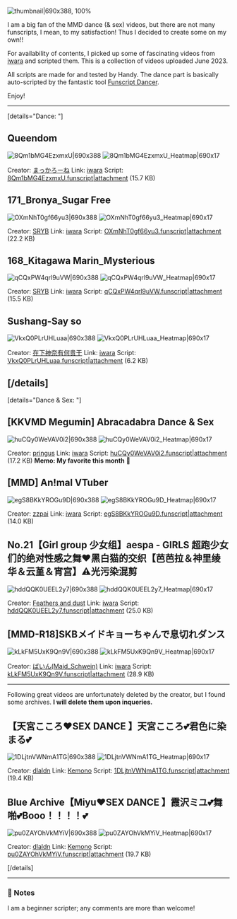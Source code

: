 <!--
Include preview images, GIFs, videos here.
Refer to the below link to make sure videos or GIFs will preview correctly:
https://discuss.eroscripts.com/t/getting-gifs-and-videos-to-preview-embed-correctly-on-eroscripts/3792
⬇️ Put your content below this line ⬇️ -->
![thumbnail|690x388, 100%](upload://4zeqYLcUNQCNNWc6sr1U0H2vJJe.jpeg)

I am a big fan of the MMD dance (& sex) videos, but there are not many funscripts, I mean, to my satisfaction! Thus I decided to create some on my own!!

For availability of contents, I picked up some of fascinating videos from [iwara](https://www.iwara.tv/) and scripted them.
This is a collection of videos uploaded June 2023.

All scripts are made for and tested by Handy.
The dance part is basically auto-scripted by the fantastic tool [Funscript Dancer](https://discuss.eroscripts.com/t/funscriptdancer-generate-funscripts-from-music-beat-pitch-energy-cross-platform/73179).

Enjoy!

---

[details="Dance: "]

Queendom
---
![8Qm1bMG4EzxmxU|690x388](upload://8faKvnstae2IdY7JHF6S4LNCyJu.jpeg)
![8Qm1bMG4EzxmxU_Heatmap|690x17](upload://4xs973jslRx4KpmxiZjlm1sjosK.png)

Creator: [まっかろーね](https://www.iwara.tv/profile/user349042)
Link: [iwara](https://www.iwara.tv/video/8Qm1bMG4EzxmxU)
Script: [8Qm1bMG4EzxmxU.funscript|attachment](upload://6qU4wA3B4igeWVzFF0vvyROiP4N.funscript) (15.7 KB)

171_Bronya_Sugar Free
---
![OXmNhT0gf66yu3|690x388](upload://9IrAKi37rjBui7yWB3btrOSRkVL.jpeg)
![OXmNhT0gf66yu3_Heatmap|690x17](upload://2qV0X2A1tRLOK5QaLl7B4RPtfr1.png)

Creator: [SRYB](https://www.iwara.tv/profile/user223528)
Link: [iwara](https://www.iwara.tv/video/OXmNhT0gf66yu3)
Script: [OXmNhT0gf66yu3.funscript|attachment](upload://aCZcc2KiCUV5VRiZOXhgio1BtHj.funscript) (22.2 KB)

168_Kitagawa Marin_Mysterious
---
![qCQxPW4qrl9uVW|690x388](upload://2tMWYlEg1BocIFOX0lnpgFynqzS.jpeg)
![qCQxPW4qrl9uVW_Heatmap|690x17](upload://tsTbm7EkBCQwAYrLTokKQ9lBzt1.png)

Creator: [SRYB](https://www.iwara.tv/profile/user223528)
Link: [iwara](https://www.iwara.tv/video/qCQxPW4qrl9uVW)
Script: [qCQxPW4qrl9uVW.funscript|attachment](upload://ys5vTDYFpgY6kPjEGMUVv0Nqwd4.funscript) (15.5 KB)

Sushang-Say so
---
![VkxQ0PLrUHLuaa|690x388](upload://at1V1Tj1gya0mgGbOiFEZNSrWBN.jpeg)
![VkxQ0PLrUHLuaa_Heatmap|690x17](upload://oRmKV9TLqZW2ffKEwZ58Io38AZV.png)

Creator: [在下神奈有何贵干](https://www.iwara.tv/profile/user1851714)
Link: [iwara](https://www.iwara.tv/video/VkxQ0PLrUHLuaa)
Script: [VkxQ0PLrUHLuaa.funscript|attachment](upload://iayFLzKI6C0upWXUQQZDxOIFVvI.funscript) (6.2 KB)

[/details]
---
[details="Dance & Sex: "]

[KKVMD Megumin] Abracadabra Dance & Sex
---
![huCQy0WeVAV0i2|690x388](upload://yHCZh1IKsDILqlcAVes6o7aYW38.jpeg)
![huCQy0WeVAV0i2_Heatmap|690x17](upload://fhqUW2z8OyZm450xyJ7lyvReWQs.png)

Creator: [pringus](https://www.iwara.tv/profile/pringus)
Link: [iwara](https://www.iwara.tv/video/huCQy0WeVAV0i2)
Script: [huCQy0WeVAV0i2.funscript|attachment](upload://h8izpbjiz7hJoWp0anjYwrEuPCU.funscript) (17.2 KB)
**Memo: My favorite this month** :slightly_smiling_face:

[MMD] An!mal VTuber
---
![egS8BKkYROGu9D|690x388](upload://mIAhaoZaCiEAj0AFeDeqNlY5C29.jpeg)
![egS8BKkYROGu9D_Heatmap|690x17](upload://f2cczXjzLb7xaMAyszIQ8ckcn5T.png)

Creator: [zzpai](https://www.iwara.tv/profile/zzpai)
Link: [iwara](https://www.iwara.tv/video/egS8BKkYROGu9D)
Script: [egS8BKkYROGu9D.funscript|attachment](upload://zjnXsy4X4Ld5JHirLke1BkR3jzH.funscript) (14.0 KB)

No.21【Girl group 少女组】aespa - GIRLS 超跑少女们的绝对性感之舞❤黑白猫的交织【芭芭拉＆神里绫华＆云堇＆宵宫】⚠️光污染混剪
---
![hddQQK0UEEL2y7|690x388](upload://b7VTVbpzOqV3ZhaI6StoeCe5TRF.jpeg)
![hddQQK0UEEL2y7_Heatmap|690x17](upload://uLQfJ2RBGACcYhYgZ5GIjHI7jbK.png)

Creator: [Feathers and dust](https://www.iwara.tv/profile/domefeather)
Link: [iwara](https://www.iwara.tv/video/hddQQK0UEEL2y7)
Script: [hddQQK0UEEL2y7.funscript|attachment](upload://4IHae1Ds4WrUR1CGzwJlnvUtuyh.funscript) (25.0 KB)

[MMD-R18]SKBメイドキョーちゃんで息切れダンス
---
![kLkFM5UxK9Qn9V|690x388](upload://7q8PtNlt0iIXu3x7x3jMCyw0Wmg.jpeg)
![kLkFM5UxK9Qn9V_Heatmap|690x17](upload://deLzCXc9pizFH3B1qfGB0MhhWUN.png)

Creator: [ばいん(Maid_Schwein)](https://www.iwara.tv/profile/user1640374)
Link: [iwara](https://www.iwara.tv/video/kLkFM5UxK9Qn9V)
Script: [kLkFM5UxK9Qn9V.funscript|attachment](upload://rd328pphLiTlspiQ7UYvLSTRecx.funscript) (28.9 KB)

---

Following great videos are unfortunately deleted by the creator, but I found some archives.
**I will delete them upon inqueries.**

【天宮こころ❤️SEX DANCE 】天宮こころ💕君色に染まる💕
---
![1DLjtnVWNmA1TG|690x388](upload://67jdoVI877L2dbB8jgn6C0AUGdz.jpeg)
![1DLjtnVWNmA1TG_Heatmap|690x17](upload://p2bSaXGHL824dMmOG3XBjn5qqVa.png)

Creator: [dlaldn](https://www.iwara.tv/profile/user3312927)
Link: [Kemono](https://kemono.party/patreon/user/51327157/post/84101013)
Script: [1DLjtnVWNmA1TG.funscript|attachment](upload://foNWKgnYKrpICwb0qlhrDSFLHyo.funscript) (19.4 KB)

Blue Archive【Miyu❤️SEX DANCE 】霞沢ミユ💕舞啪💕Booo！！！！💕
---
![pu0ZAYOhVkMYiV|690x388](upload://AdJtRRAynGhCvDSmpoC062djb3J.jpeg)
![pu0ZAYOhVkMYiV_Heatmap|690x17](upload://1zKBoelaT9RnkysuvVG1jNkdVKV.png)

Creator: [dlaldn](https://www.iwara.tv/profile/user3312927)
Link: [Kemono](https://kemono.party/patreon/user/51327157/post/85179082)
Script: [pu0ZAYOhVkMYiV.funscript|attachment](upload://ndNkBqBg70ZJCeV1DB2QBOaypKn.funscript) (19.7 KB)

[/details]

---

### :memo: Notes
<!-- Anything else you want to add? For example, what toys did you test with? Why you chose this video?
⬇️ Put your content below this line ⬇️ -->

I am a beginner scripter; any comments are more than welcome!


